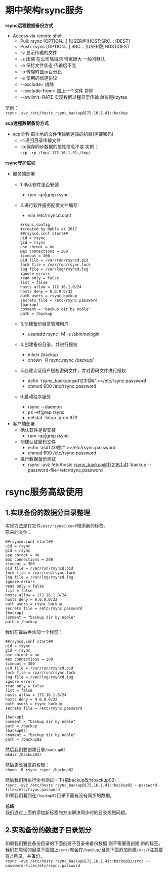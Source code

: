 # 期中架构rsync服务
__rsync远程数据备份方式__<br>
- Access via remote shell:
    - Pull: rsync [OPTION...] [USER@]HOST:SRC... [DEST]
    - Push: rsync [OPTION...] SRC... [USER@]HOST:DEST
    - -v 显示传输的文件
    - -z 压缩 在公司局域网 带宽很大 一般可默认
    - -a 保持文件状态 传输后不变
    - -p 传输时显示百分比
    - -e 使用的信道协议
    - --exclude= 排除
    - --exclude-from= 加上一个文件 排除
    - --bwlimit=RATE 实现数据过程显示传输 单位是kbytes

举例：<br>
``rsync -avz /etc/hosts rsync_backup@172.16.1.41::backup``<br>

__scp远程数据备份方式__<br>
- scp命令 把本地的文件传输到远端的机器(需要密码)
  - -r:递归目录传输文件
  - -p:保存同步数据的属性信息不变
实例：<br>
``scp -rp /tmp/ 172.16.1.31:/tmp/``<br>

__rsync守护进程__<br>
- 服务端部署
    - 1.确认软件是否安装
        - rpm -qa|grep rsync
    - 2.进行软件服务配置文件编写
        - vim /etc/rsyncd.conf

        ```
        #rsync_config
        #created by Noble at 2017
        ##rsyncd.conf start##
        uid = rsync
        gid = rsync
        use chroot = no
        max connections = 200
        timeout = 300
        pid file = /var/run/rsyncd.pid
        lock file = /var/run/rsync.lock
        log file = /var/log/rsyncd.log
        ignore errors
        read only = false
        list = false
        hosts allow = 172.16.1.0/24
        hosts deny = 0.0.0.0/32
        auth users = rsync_backup
        secrets file = /etc/rsync.password
        [backup]
        comment = "backup dir by noble"
        path = /backup
        ```

    - 3.创建备份目录管理用户
        - useradd rsync -M -s /sbin/nologin
    - 4.创建备份目录，并进行授权
        - mkdir /backup
        - chown -R rsync.rsync /backup/
    - 5.创建认证用户授权密码文件，并对密码文件进行授权
        - echo 'rsync_backup:asd123!@#' >>/etc/rsync.password
        - chmod 600 /etc/rsync.password
    - 6.启动程序服务
        - rsync --daemon
        - ps -ef|grep rsync
        - netstat -lntup |grep 873
- 客户端部署
    - 确认软件是否安装
        - rpm -qa|grep rsync
    - 创建认证密码文件
        - echo 'asd123!@#' >>/etc/rsync.password
        - chmod 600 /etc/rsync.password
    - 进行数据备份测试
        - rsync -avz /etc/hosts rsync_backup@172.16.1.41::backup --password-file=/etc/rsync.password

# rsync服务高级使用
## 1.实现备份的数据分目录整理
实现方法是在文件``/etc/rsyncd.conf``增添新的标签。<br>
原来的文件：<br>
```
##rsyncd.conf start##
uid = rsync
gid = rsync
use chroot = no
max connections = 200
timeout = 300
pid file = /var/run/rsyncd.pid
lock file = /var/run/rsync.lock
log file = /var/log/rsyncd.log
ignore errors
read only = false
list = false
hosts allow = 172.16.1.0/24
hosts deny = 0.0.0.0/32
auth users = rsync_backup
secrets file = /etc/rsync.password
[backup]
comment = "backup dir by noble"
path = /backup
```

我们在最后再添加一个标签：<br>
```
##rsyncd.conf start##
uid = rsync
gid = rsync
use chroot = no
max connections = 200
timeout = 300
pid file = /var/run/rsyncd.pid
lock file = /var/run/rsync.lock
log file = /var/log/rsyncd.log
ignore errors
read only = false
list = false
hosts allow = 172.16.1.0/24
hosts deny = 0.0.0.0/32
auth users = rsync_backup
secrets file = /etc/rsync.password

[backup]
comment = "backup dir by noble"
path = /backup
[backup02]
comment = "backup dir by noble"
path = /backup02
```
然后我们要创建目录``/backup02``<br>
``mkdir /backup02/``<br>

然后更改目录的权限：<br>
``chown -R rsync.rsync /backup02``<br>

然后我们再执行命令测试一下(把backup改为backup02)：<br>
``rsync -avz /etc/hosts rsync_backup@172.16.1.41::backup02 --password-file=/etc/rsync.password``<br>
如果我们看到在``/backup02``目录下面有没有同步的数据。<br>

**总结**<br>
我们通过上面的添加新标签的方法解决同步时的目录规划问题。<br>

## 2.实现备份的数据子目录划分
如果我们要在备份目录的下面创建子目录来备份数据 则不需要再创建 新的标签。<br>
我们在原理的目录下面加上``/src/``就会在``/backup/``目录下面追加创建``/src/``(注意要有``/``)目录。并备份。<br>
``rsync -avz /etc/hosts rsync_backup@172.16.1.41::backup02/src/ --password-file=/etc/rsync.password``<br>
